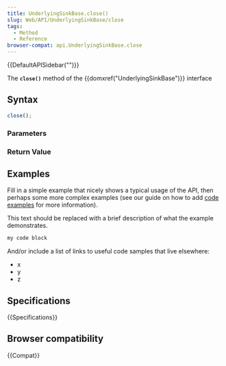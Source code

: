 ```yaml
---
title: UnderlyingSinkBase.close()
slug: Web/API/UnderlyingSinkBase/close
tags:
  - Method
  - Reference
browser-compat: api.UnderlyingSinkBase.close
---
```

{{DefaultAPISidebar("")}}

The **`close()`** method of the {{domxref("UnderlyingSinkBase")}} interface 

## Syntax

```js
close();
```

### Parameters



### Return Value



## Examples

Fill in a simple example that nicely shows a typical usage of the API, then perhaps some more complex examples (see our guide on how to add [code examples](/en-US/docs/MDN/Contribute/Structures/Code_examples) for more information).

This text should be replaced with a brief description of what the example demonstrates.

```js
my code block
```

And/or include a list of links to useful code samples that live elsewhere:

*   x
*   y
*   z

## Specifications

{{Specifications}}

## Browser compatibility

{{Compat}}

